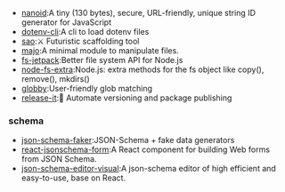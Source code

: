 * [nanoid](https://github.com/ai/nanoid):A tiny (130 bytes), secure, URL-friendly, unique string ID generator for JavaScript
* [dotenv-cli](https://github.com/entropitor/dotenv-cli):A cli to load dotenv files
* [sao](https://github.com/saojs/sao):⚔ Futuristic scaffolding tool
* [majo](https://github.com/egoist/majo):A minimal module to manipulate files.
* [fs-jetpack](https://github.com/szwacz/fs-jetpack):Better file system API for Node.js
* [node-fs-extra](https://github.com/jprichardson/node-fs-extra):Node.js: extra methods for the fs object like copy(), remove(), mkdirs()
* [globby](https://github.com/sindresorhus/globby):User-friendly glob matching
* [release-it](https://github.com/release-it/release-it):🚀 Automate versioning and package publishing

### schema
* [json-schema-faker](https://github.com/json-schema-faker/json-schema-faker):JSON-Schema + fake data generators
* [react-jsonschema-form](https://github.com/rjsf-team/react-jsonschema-form):A React component for building Web forms from JSON Schema.
* [json-schema-editor-visual](https://github.com/Open-Federation/json-schema-editor-visual):A json-schema editor of high efficient and easy-to-use, base on React.
